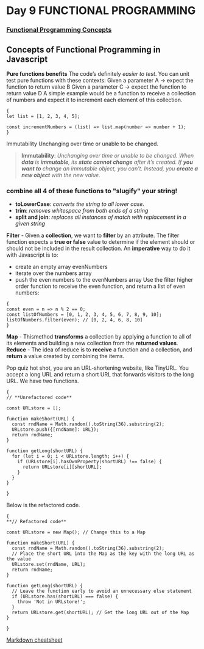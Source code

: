 # Day 9 FUNCTIONAL PROGRAMMING

### [Functional Programming Concepts](https://medium.com/the-renaissance-developer/concepts-of-functional-programming-in-javascript-6bc84220d2aa)
## Concepts of Functional Programming in Javascript
**Pure functions benefits**
The code’s definitely *easier to test*. You can unit test pure functions with these contexts:
Given a parameter A → expect the function to return value B
Given a parameter C → expect the function to return value D
A simple example would be a function to receive a collection of numbers and expect it to increment each element of this collection.
```
{
let list = [1, 2, 3, 4, 5];

const incrementNumbers = (list) => list.map(number => number + 1);
}
```
Immutability
Unchanging over time or unable to be changed.
> **Immutability**: *Unchanging over time or unable to be changed. When **data** is **immutable**, its **state cannot change** after it’s created. If **you want to** change an immutable object, you can’t. Instead, you **create a new object** with the new value.*

### combine all 4  of these functions to "slugify" your string!
- **toLowerCase**: *converts the string to all lower case.*
- **trim**: *removes whitespace from both ends of a string*
- **split and join**: *replaces all instances of match with replacement in a given string*


**Filter** - Given a **collection**, we want to **filter** by an attribute. The filter function expects a **true or false** value to determine if the element should or should not be included in the result collection.
An **imperative** way to do it with Javascript is to:
- create an empty array evenNumbers
- iterate over the numbers array
- push the even numbers to the evenNumbers array
Use the filter higher order function to receive the even function, and return a list of even numbers:
```
{
const even = n => n % 2 == 0;
const listOfNumbers = [0, 1, 2, 3, 4, 5, 6, 7, 8, 9, 10];
listOfNumbers.filter(even); // [0, 2, 4, 6, 8, 10]
}
```
**Map** - Thismethod **transforms** a collection by applying a function to all of its elements and building a new collection from the **returned values**.
**Reduce** - The idea of reduce is to **receive** a function and a collection, and **return** a value created by combining the items.

Pop quiz hot shot, you are an URL-shortening website, like TinyURL. You accept a long URL and return a short URL that forwards visitors to the long URL. We have two functions.
```
{
// **Unrefactored code**

const URLstore = [];

function makeShort(URL) {
  const rndName = Math.random().toString(36).substring(2);
  URLstore.push({[rndName]: URL});
  return rndName;
}

function getLong(shortURL) {
  for (let i = 0; i < URLstore.length; i++) {
    if (URLstore[i].hasOwnProperty(shortURL) !== false) {
      return URLstore[i][shortURL];
    }
  }
}

}
```
Below is the refactored code.
```
{
**// Refactored code**

const URLstore = new Map(); // Change this to a Map

function makeShort(URL) {
  const rndName = Math.random().toString(36).substring(2);
  // Place the short URL into the Map as the key with the long URL as the value
  URLstore.set(rndName, URL);
  return rndName;
}

function getLong(shortURL) {
  // Leave the function early to avoid an unnecessary else statement
  if (URLstore.has(shortURL) === false) {
    throw 'Not in URLstore!';
  }
  return URLstore.get(shortURL); // Get the long URL out of the Map
}

}
```
[Markdown cheatsheet](https://www.markdownguide.org/cheat-sheet/)

